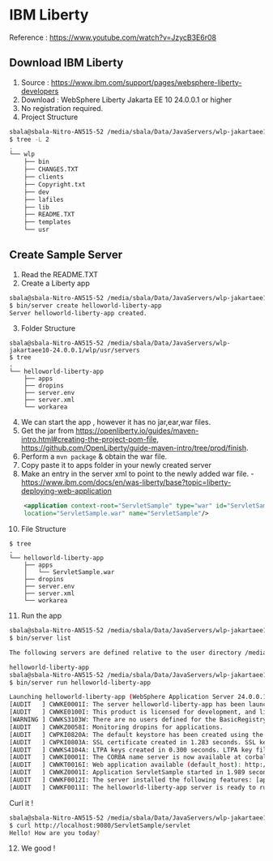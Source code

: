 # IBM Liberty

Reference : https://www.youtube.com/watch?v=JzycB3E6r08

## Download IBM Liberty

1. Source : https://www.ibm.com/support/pages/websphere-liberty-developers
2. Download : WebSphere Liberty Jakarta EE 10 24.0.0.1 or higher
3. No registration required.
4. Project Structure

```bash
sbala@sbala-Nitro-AN515-52 /media/sbala/Data/JavaServers/wlp-jakartaee10-24.0.0.1 
$ tree -L 2
.
└── wlp
    ├── bin
    ├── CHANGES.TXT
    ├── clients
    ├── Copyright.txt
    ├── dev
    ├── lafiles
    ├── lib
    ├── README.TXT
    ├── templates
    └── usr
```

## Create Sample Server

1. Read the README.TXT
2. Create a Liberty app

```bash
sbala@sbala-Nitro-AN515-52 /media/sbala/Data/JavaServers/wlp-jakartaee10-24.0.0.1/wlp 
$ bin/server create helloworld-liberty-app
Server helloworld-liberty-app created.
```

3. Folder Structure

```
sbala@sbala-Nitro-AN515-52 /media/sbala/Data/JavaServers/wlp-jakartaee10-24.0.0.1/wlp/usr/servers 
$ tree
.
└── helloworld-liberty-app
    ├── apps
    ├── dropins
    ├── server.env
    ├── server.xml
    └── workarea
```

4. We can start the app , however it has no jar,ear,war files.
6. Get the jar from https://openliberty.io/guides/maven-intro.html#creating-the-project-pom-file, https://github.com/OpenLiberty/guide-maven-intro/tree/prod/finish.
7. Perform a `mvn package` & obtain the war file.
8. Copy paste it to apps folder in your newly created server
9. Make an entry in the server xml to point to the newly added war file. - https://www.ibm.com/docs/en/was-liberty/base?topic=liberty-deploying-web-application


```xml
    <application context-root="ServletSample" type="war" id="ServletSample"
    location="ServletSample.war" name="ServletSample"/>
```
10. File Structure

```
$ tree
.
└── helloworld-liberty-app
    ├── apps
    │   └── ServletSample.war
    ├── dropins
    ├── server.env
    ├── server.xml
    └── workarea
```

11. Run the app 

```bash
sbala@sbala-Nitro-AN515-52 /media/sbala/Data/JavaServers/wlp-jakartaee10-24.0.0.1/wlp 
$ bin/server list

The following servers are defined relative to the user directory /media/sbala/Data/JavaServers/wlp-jakartaee10-24.0.0.1/wlp/usr.

helloworld-liberty-app
sbala@sbala-Nitro-AN515-52 /media/sbala/Data/JavaServers/wlp-jakartaee10-24.0.0.1/wlp 
$ bin/server run helloworld-liberty-app

Launching helloworld-liberty-app (WebSphere Application Server 24.0.0.1/wlp-1.0.85.cl240120240115-2042) on OpenJDK 64-Bit Server VM, version 17+35-2724 (en_IN)
[AUDIT   ] CWWKE0001I: The server helloworld-liberty-app has been launched.
[AUDIT   ] CWWKE0100I: This product is licensed for development, and limited production use. The full license terms can be viewed here: https://public.dhe.ibm.com/ibmdl/export/pub/software/websphere/wasdev/license/base_ilan/ilan/24.0.0.1/lafiles/en.html
[WARNING ] CWWKS3103W: There are no users defined for the BasicRegistry configuration of ID com.ibm.ws.security.registry.basic.config[basic].
[AUDIT   ] CWWKZ0058I: Monitoring dropins for applications.
[AUDIT   ] CWPKI0820A: The default keystore has been created using the 'keystore_password' environment variable.
[AUDIT   ] CWPKI0803A: SSL certificate created in 1.283 seconds. SSL key file: /media/sbala/Data/JavaServers/wlp-jakartaee10-24.0.0.1/wlp/usr/servers/helloworld-liberty-app/resources/security/key.p12
[AUDIT   ] CWWKS4104A: LTPA keys created in 0.300 seconds. LTPA key file: /media/sbala/Data/JavaServers/wlp-jakartaee10-24.0.0.1/wlp/usr/servers/helloworld-liberty-app/resources/security/ltpa.keys
[AUDIT   ] CWWKI0001I: The CORBA name server is now available at corbaloc:iiop:localhost:2809/NameService.
[AUDIT   ] CWWKT0016I: Web application available (default_host): http://localhost:9080/ServletSample/
[AUDIT   ] CWWKZ0001I: Application ServletSample started in 1.989 seconds.
[AUDIT   ] CWWKF0012I: The server installed the following features: [appAuthentication-3.0, appAuthorization-2.1, appClientSupport-2.0, appSecurity-5.0, batch-2.1, beanValidation-3.0, cdi-4.0, concurrent-3.0, connectors-2.1, distributedMap-1.0, enterpriseBeans-4.0, enterpriseBeansHome-4.0, enterpriseBeansLite-4.0, enterpriseBeansPersistentTimer-4.0, enterpriseBeansRemote-4.0, expressionLanguage-5.0, faces-4.0, jakartaee-10.0, jdbc-4.2, jndi-1.0, jsonb-3.0, jsonp-2.1, mail-2.1, managedBeans-2.0, mdb-4.0, messaging-3.1, messagingClient-3.0, messagingSecurity-3.0, messagingServer-3.0, pages-3.1, persistence-3.1, persistenceContainer-3.1, restfulWS-3.1, restfulWSClient-3.1, servlet-6.0, ssl-1.0, transportSecurity-1.0, webProfile-10.0, websocket-2.1, xmlBinding-4.0, xmlWS-4.0].
[AUDIT   ] CWWKF0011I: The helloworld-liberty-app server is ready to run a smarter planet. The helloworld-liberty-app server started in 22.925 seconds.
```

Curl it ! 

```bash
sbala@sbala-Nitro-AN515-52 /media/sbala/Data/JavaServers/wlp-jakartaee10-24.0.0.1/wlp 
$ curl http://localhost:9080/ServletSample/servlet
Hello! How are you today?
```

12. We good ! 
